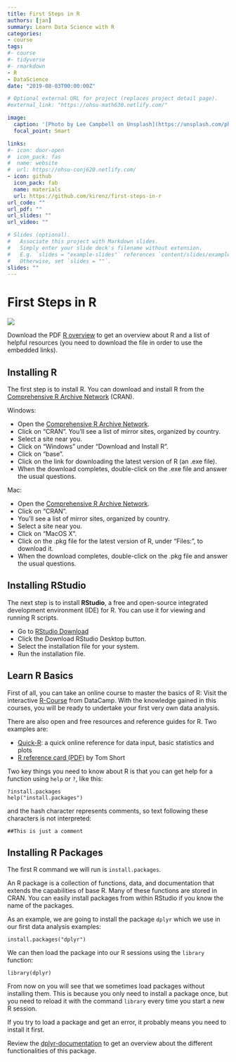 ```yaml
---
title: First Steps in R
authors: [jan]
summary: Learn Data Science with R
categories:
- course
tags:
#- course
#- tidyverse
#- rmarkdown
- R
- DataScience
date: "2019-08-03T00:00:00Z"

# Optional external URL for project (replaces project detail page).
#external_link: "https://ohsu-math630.netlify.com/"

image:
  caption: '[Photo by Lee Campbell on Unsplash](https://unsplash.com/photos/6njoEbtarec)'
  focal_point: Smart

links:
#- icon: door-open
#  icon_pack: fas
#  name: website
#  url: https://ohsu-conj620.netlify.com/
- icon: github
  icon_pack: fab
  name: materials
  url: https://github.com/kirenz/first-steps-in-r
url_code: ""
url_pdf: ""
url_slides: ""
url_video: ""

# Slides (optional).
#   Associate this project with Markdown slides.
#   Simply enter your slide deck's filename without extension.
#   E.g. `slides = "example-slides"` references `content/slides/example-slides.md`.
#   Otherwise, set `slides = ""`.
slides: ""
---
```


# First Steps in R


![](https://upload.wikimedia.org/wikipedia/commons/thumb/1/1b/R_logo.svg/200px-R_logo.svg.png)

Download the PDF [R overview](https://github.com/kirenz/first-steps-in-r/blob/master/R_overview.pdf) to get an overview about R and a list of helpful resources (you need to download the file in order to use the embedded links).

## Installing R

The first step is to install R. You can download and install R from the [Comprehensive R Archive Network](https://cran.r-project.org/) (CRAN).

Windows:
- Open the [Comprehensive R Archive Network](https://cran.r-project.org/).
- Click on “CRAN”. You’ll see a list of mirror sites, organized by country.
- Select a site near you.
- Click on “Windows” under “Download and Install R”.
- Click on “base”.
- Click on the link for downloading the latest version of R (an .exe file).
- When the download completes, double-click on the .exe file and answer the usual questions.

Mac:
- Open the [Comprehensive R Archive Network](https://cran.r-project.org/).
- Click on “CRAN”.
- You’ll see a list of mirror sites, organized by country.
- Select a site near you.
- Click on “MacOS X”.
- Click on the .pkg file for the latest version of R, under “Files:”, to download it.
- When the download completes, double-click on the .pkg file and answer the usual questions.


## Installing RStudio

The next step is to install **RStudio**, a free and open-source integrated development environment (IDE) for R. You can use it for viewing and running R scripts.

- Go to [RStudio Download](https://www.rstudio.com/products/rstudio/#Desktop)
- Click the Download RStudio Desktop button.
- Select the installation file for your system.
- Run the installation file.


## Learn R Basics

First of all, you can take an online course to master the basics of R: Visit the interactive [R-Course](https://www.datacamp.com/getting-started?step=2&track=r) from DataCamp. With the knowledge gained in this courses, you will be ready to undertake your first very own data analysis.

There are also open and free resources and reference guides for R. Two examples are:

- [Quick-R](http://www.statmethods.net/): a quick online reference for data input, basic statistics and plots
- [R reference card (PDF)](https://cran.r-project.org/doc/contrib/Short-refcard.pdf) by Tom Short

Two key things you need to know about R is that you can get help for a function using `help` or `?`, like this:

```{r,eval=FALSE}
?install.packages
help("install.packages")
```

and the hash character represents comments, so text following these
characters is not interpreted:

```{r}
##This is just a comment
```

## Installing R Packages

The first R command we will run is `install.packages`.

An R package is a collection of functions, data, and documentation that extends the capabilities of base R.
Many of these functions are stored in CRAN. You can easily install packages from within RStudio if you know
the name of the packages.

As an example, we are going to install the
package `dplyr` which we use in our first data
analysis examples:

```{r,eval=FALSE}
install.packages("dplyr")
```

We can then load the package into our R sessions using the `library` function:

```{r}
library(dplyr)
```

From now on you will see that we sometimes load packages without
installing them. This is because you only need to install a package once,
but you need to reload it with the command `library` every time you start
a new R session.

If you try to load a package and get an error, it probably means you need to install it first.

Review the [dplyr-documentation](https://cran.r-project.org/web/packages/dplyr/vignettes/dplyr.html) to get an overview about the different functionalities of this package.
